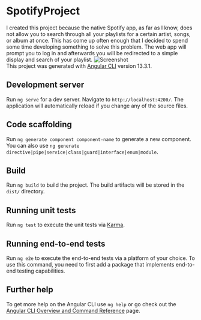 # SpotifyProject
I created this project because the native Spotify app, as far as I know, does not allow you to search through all your playlists for a certain artist, songs, or album at once. 
This has come up often enough that I decided to spend some time developing something to solve this problem.
The web app will prompt you to log in and afterwards you will be redirected to a simple display and search of your playlist.
![Screenshot](https://user-images.githubusercontent.com/73153392/162533393-4bd2ff65-87ab-4c45-8932-cf1d9f820fe6.png)
</br>
This project was generated with [Angular CLI](https://github.com/angular/angular-cli) version 13.3.1.

## Development server

Run `ng serve` for a dev server. Navigate to `http://localhost:4200/`. The application will automatically reload if you change any of the source files.

## Code scaffolding

Run `ng generate component component-name` to generate a new component. You can also use `ng generate directive|pipe|service|class|guard|interface|enum|module`.

## Build

Run `ng build` to build the project. The build artifacts will be stored in the `dist/` directory.

## Running unit tests

Run `ng test` to execute the unit tests via [Karma](https://karma-runner.github.io).

## Running end-to-end tests

Run `ng e2e` to execute the end-to-end tests via a platform of your choice. To use this command, you need to first add a package that implements end-to-end testing capabilities.

## Further help

To get more help on the Angular CLI use `ng help` or go check out the [Angular CLI Overview and Command Reference](https://angular.io/cli) page.
